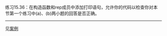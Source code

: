 练习15.36：在构造函数和rep成员中添加打印语句，允许你的代码以检查你对本节第一个练习中(a)、(b)两小题的回答是否正确。

---

见[案例](./example_TextQuery/Query.h)
